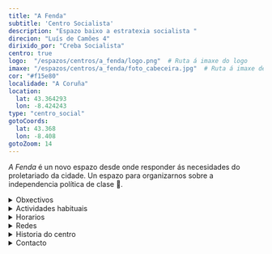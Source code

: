 ```yaml
---
title: "A Fenda"
subtitle: 'Centro Socialista'
description: "Espazo baixo a estratexia socialista "
direcion: "Luís de Camões 4"
dirixido_por: "Creba Socialista"
centro: true
logo:  "/espazos/centros/a_fenda/logo.png"  # Ruta á imaxe do logo
imaxe: "/espazos/centros/a_fenda/foto_cabeceira.jpg"  # Ruta á imaxe de fondo
cor: "#f15e80"
localidade: "A Coruña"
location:
  lat: 43.364293
  lon: -8.424243
type: "centro_social"
gotoCoords:
  lat: 43.368
  lon: -8.408
gotoZoom: 14
---
```

 *A Fenda* é un novo espazo desde onde responder ás necesidades do proletariado da cidade.
Un espazo para organizarnos sobre a independencia política de clase 🚩.

<details>
  <summary>Obxectivos</summary>
  <ul>
    <li>Obxectivo 1</li>
    <li>Obxectivo 2</li>
    <li>Obxectivo 3</li>
  </ul>
</details>

<details>
  <summary>Actividades habituais</summary>
  <p>No Centro Social organizamos unha ampla variedade de actividades:</p>
  <ul>
    <li>Talleres</li>
    <li>Charlas</li>
    <li>Proxeccións</li>
    <li>Xuntanzas</li>
  </ul>
</details>

<details>
  <summary>Horarios</summary>
  <p>Os horarios habituais do centro son os seguintes:</p>
  <ul>
    <li><strong>Luns a venres:</strong> 16:00 - 21:00.</li>
    <li><strong>Sábados:</strong> 10:00 - 14:00 e 16:00 - 20:00.</li>
    <li><strong>Domingos:</strong> Pechado, excepto para eventos programados.</li>
  </ul>
</details>

<details>
  <summary>Redes</summary>
  <p>Coñécenos a través de:</p>
  <ul>
    <li>Instragram</li>
    <li>Twiter/X</li>
    <li>Facebook</li>
    <li>Bluesky</li>
  </ul>
</details>

<details>
  <summary>Historia do centro</summary>
  <p></p>
</details>

<details>
  <summary>Contacto</summary>
  <p>Podes contactar connosco a través de:</p>
  <ul>
    <li>Email: contacto@email.com</li>
    <li>Teléfono: 111 111 111</li>
    <li>Enderezo: - </li>
  </ul>
</details>